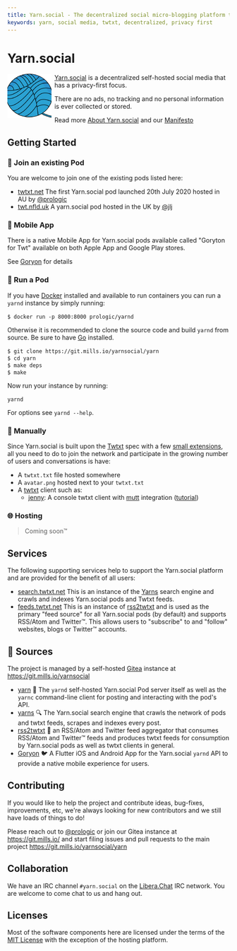 ```yaml
---
title: Yarn.social - The decentralized social micro-blogging platform that actually respects your privacy
keywords: yarn, social media, twtxt, decentralized, privacy first
---
```


# Yarn.social

<img align="left" width="100" height="100" src="/logo.png" style="padding-right: 5pt" />

[Yarn.social](https://yarn.social) is a decentralized self-hosted social media
that has a privacy-first focus.

There are no ads, no tracking and no personal information is ever collected or stored.

Read more [About Yarn.social](/about.html) and our [Manifesto](/manifesto.html)

## Getting Started

### 🤗 Join an existing Pod

You are welcome to join one of the existing pods listed here:

- [twtxt.net](https://twtxt.net)
  The first Yarn.social pod launched 20th July 2020 hosted in AU by
  [@prologic](https://prologic.shortcircuit.net.au)
- [twt.nfld.uk](https://twt.nfld.uk)
  A yarn.social pod hosted in the UK by [@jlj](https://twt.nfld.uk/user/jlj/)

### 📱 Mobile App

There is a native Mobile App for Yarn.social pods available called "Goryton for Twt"
available on both Apple App and Google Play stores.

See [Goryon](/goryon) for details

### 🧶 Run a Pod

If you have [Docker](https://www.docker.com) installed and available to run
containers you can run a `yarnd` instance by simply running:

```#!sh
$ docker run -p 8000:8000 prologic/yarnd
```

Otherwise it is recommended to clone the source code and build `yarnd`
from source. Be sure to have [Go](https://golang.org) installed.

```#!sh
$ git clone https://git.mills.io/yarnsocial/yarn
$ cd yarn
$ make deps
$ make
```

Now run your instance by running:

```#!sh
yarnd
```

For options see `yarnd --help`.

### 💪 Manually

Since Yarn.social is built upon the [Twtxt](https://twtxt.readthedocs.org) spec
with a few [small extensions](https://dev.twtxt.net), all you need to do to
join the network and participate in the growing number of users and
conversations is have:

- A `twtxt.txt` file hosted somewhere
- A `avatar.png` hosted next to your `twtxt.txt`
- A [twtxt](https://twtxt.readthedocs.org) client such as:
    - [jenny](https://uninformativ.de/git/jenny): A console twtxt client
      with [mutt](http://www.mutt.org) integration
      ([tutorial](https://www.uninformativ.de/blog/postings/2021-09-19/0/POSTING-en.html))

### 🌐 Hosting

> Coming soon™

## Services

The following supporting services help to support the Yarn.social platform and
are provided for the benefit of all users:

- [search.twtxt.net](https://search.twtxt.net)
  This is an instance of the [Yarns](//git.mills.io/yarnsocial/yarn)
  search engine and crawls and indexes Yarn.social pods and Twtxt feeds.
- [feeds.twtxt.net](https://feeds.twtxt.net)
  This is an instance of [rss2twtxt](//git.mills.io/yarnsocial/rss2twtxt)
  and is used as the primary "feed source" for all Yarn.social pods (by default)
  and supports RSS/Atom and Twitter™. This allows users to "subscribe" to and
  "follow" websites, blogs or Twitter™ accounts.

## 💾 Sources

The project is managed by a self-hosted [Gitea](https://gitea.io) instance
at https://git.mills.io/yarnsocial

- [yarn](https://git.mills.io/yarnsocial/yarn)
  📕 The `yarnd` self-hosted Yarn.social Pod server itself
  as well as the `yarnc` command-line client for posting
  and interacting with the pod's API.
- [yarns](https://git.mills.io/yarnsocial/yarns)
  🔍 The Yarn.social search engine that crawls the network of
  pods and twtxt feeds, scrapes and indexes every post.
- [rss2twtxt](https://git.mills.io/yarnsocial/rss2twtxt)
  📜 an RSS/Atom and Twitter feed aggregator that consumes RSS/Atom and Twitter™
  feeds and produces twtxt feeds for consumption by Yarn.social pods as well as
  twtxt clients in general.
- [Goryon](https://git.mills.io/yarnsocial/goryon)
  🐦 A Flutter iOS and Android App for the Yarn.social `yarnd` API
  to provide a native mobile experience for users.

## Contributing

If you would like to help the project and contribute ideas, bug-fixes,
improvements, etc, we're always looking for new contributors and we still
have loads of things to do!

Please reach out to [@prologic](https://twtxt.net/user/prologic) or join our
Gitea instance at https://git.mills.io/ and start filing issues and pull requests
to the main project https://git.mills.io/yarnsocial/yarn

## Collaboration

We have an IRC channel `#yarn.social` on the [Libera.Chat](https://libera.chat/)
IRC network. You are welcome to come chat to us and hang out.

## Licenses

Most of the software components here are licensed under the terms of the
[MIT License](https://opensource.org/licenses/MIT) with the exception of the
hosting platform.
